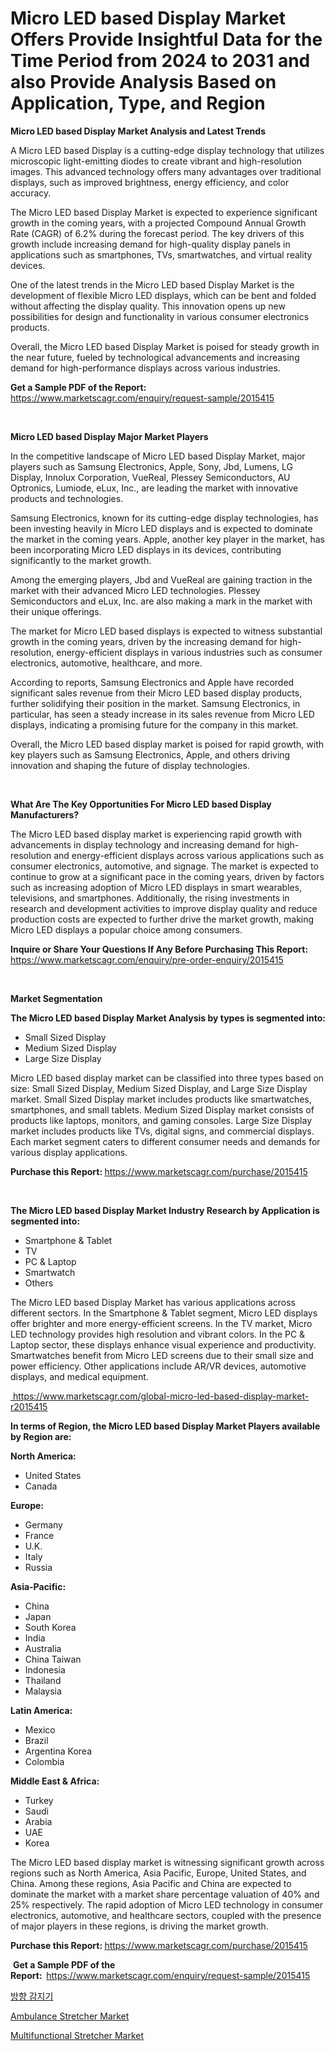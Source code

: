 <p><h1>Micro LED based Display Market Offers Provide Insightful Data for the Time Period from 2024 to 2031 and also Provide Analysis Based on Application, Type, and Region</h1></p><p><strong>Micro LED based Display Market Analysis and Latest Trends</strong></p>
<p><p>A Micro LED based Display is a cutting-edge display technology that utilizes microscopic light-emitting diodes to create vibrant and high-resolution images. This advanced technology offers many advantages over traditional displays, such as improved brightness, energy efficiency, and color accuracy.</p><p>The Micro LED based Display Market is expected to experience significant growth in the coming years, with a projected Compound Annual Growth Rate (CAGR) of 6.2% during the forecast period. The key drivers of this growth include increasing demand for high-quality display panels in applications such as smartphones, TVs, smartwatches, and virtual reality devices.</p><p>One of the latest trends in the Micro LED based Display Market is the development of flexible Micro LED displays, which can be bent and folded without affecting the display quality. This innovation opens up new possibilities for design and functionality in various consumer electronics products.</p><p>Overall, the Micro LED based Display Market is poised for steady growth in the near future, fueled by technological advancements and increasing demand for high-performance displays across various industries.</p></p>
<p><strong>Get a Sample PDF of the Report:&nbsp;</strong> <a href="https://www.marketscagr.com/enquiry/request-sample/2015415">https://www.marketscagr.com/enquiry/request-sample/2015415</a></p>
<p>&nbsp;</p>
<p><strong>Micro LED based Display Major Market Players</strong></p>
<p><p>In the competitive landscape of Micro LED based Display Market, major players such as Samsung Electronics, Apple, Sony, Jbd, Lumens, LG Display, Innolux Corporation, VueReal, Plessey Semiconductors, AU Optronics, Lumiode, eLux, Inc., are leading the market with innovative products and technologies.</p><p>Samsung Electronics, known for its cutting-edge display technologies, has been investing heavily in Micro LED displays and is expected to dominate the market in the coming years. Apple, another key player in the market, has been incorporating Micro LED displays in its devices, contributing significantly to the market growth.</p><p>Among the emerging players, Jbd and VueReal are gaining traction in the market with their advanced Micro LED technologies. Plessey Semiconductors and eLux, Inc. are also making a mark in the market with their unique offerings.</p><p>The market for Micro LED based displays is expected to witness substantial growth in the coming years, driven by the increasing demand for high-resolution, energy-efficient displays in various industries such as consumer electronics, automotive, healthcare, and more.</p><p>According to reports, Samsung Electronics and Apple have recorded significant sales revenue from their Micro LED based display products, further solidifying their position in the market. Samsung Electronics, in particular, has seen a steady increase in its sales revenue from Micro LED displays, indicating a promising future for the company in this market.</p><p>Overall, the Micro LED based display market is poised for rapid growth, with key players such as Samsung Electronics, Apple, and others driving innovation and shaping the future of display technologies.</p></p>
<p>&nbsp;</p>
<p><strong>What Are The Key Opportunities For Micro LED based Display Manufacturers?</strong></p>
<p><p>The Micro LED based display market is experiencing rapid growth with advancements in display technology and increasing demand for high-resolution and energy-efficient displays across various applications such as consumer electronics, automotive, and signage. The market is expected to continue to grow at a significant pace in the coming years, driven by factors such as increasing adoption of Micro LED displays in smart wearables, televisions, and smartphones. Additionally, the rising investments in research and development activities to improve display quality and reduce production costs are expected to further drive the market growth, making Micro LED displays a popular choice among consumers.</p></p>
<p><strong>Inquire or Share Your Questions If Any Before Purchasing This Report:</strong> <a href="https://www.marketscagr.com/enquiry/pre-order-enquiry/2015415">https://www.marketscagr.com/enquiry/pre-order-enquiry/2015415</a></p>
<p>&nbsp;</p>
<p><strong>Market Segmentation</strong></p>
<p><strong>The Micro LED based Display Market Analysis by types is segmented into:</strong></p>
<p><ul><li>Small Sized Display</li><li>Medium Sized Display</li><li>Large Size Display</li></ul></p>
<p><p>Micro LED based display market can be classified into three types based on size: Small Sized Display, Medium Sized Display, and Large Size Display market. Small Sized Display market includes products like smartwatches, smartphones, and small tablets. Medium Sized Display market consists of products like laptops, monitors, and gaming consoles. Large Size Display market includes products like TVs, digital signs, and commercial displays. Each market segment caters to different consumer needs and demands for various display applications.</p></p>
<p><strong>Purchase this Report:&nbsp;</strong><a href="https://www.marketscagr.com/purchase/2015415">https://www.marketscagr.com/purchase/2015415</a></p>
<p>&nbsp;</p>
<p><strong>The Micro LED based Display Market Industry Research by Application is segmented into:</strong></p>
<p><ul><li>Smartphone & Tablet</li><li>TV</li><li>PC & Laptop</li><li>Smartwatch</li><li>Others</li></ul></p>
<p><p>The Micro LED based Display Market has various applications across different sectors. In the Smartphone & Tablet segment, Micro LED displays offer brighter and more energy-efficient screens. In the TV market, Micro LED technology provides high resolution and vibrant colors. In the PC & Laptop sector, these displays enhance visual experience and productivity. Smartwatches benefit from Micro LED screens due to their small size and power efficiency. Other applications include AR/VR devices, automotive displays, and medical equipment.</p></p>
<p><a href="https://www.marketscagr.com/global-micro-led-based-display-market-r2015415">&nbsp;https://www.marketscagr.com/global-micro-led-based-display-market-r2015415</a></p>
<p><strong>In terms of Region, the Micro LED based Display Market Players available by Region are:</strong></p>
<p>
    <p> <strong> North America: </strong>
        <ul>
            <li>United States</li>
            <li>Canada</li>
        </ul>
        </p> 
    <p> <strong> Europe: </strong>
        <ul>
            <li>Germany</li>
            <li>France</li>
            <li>U.K.</li>
            <li>Italy</li>
            <li>Russia</li>
        </ul>
        </p> 
    <p> <strong> Asia-Pacific: </strong>
        <ul>
            <li>China</li>
            <li>Japan</li>
            <li>South Korea</li>
            <li>India</li>
            <li>Australia</li>
            <li>China Taiwan</li>
            <li>Indonesia</li>
            <li>Thailand</li>
            <li>Malaysia</li>
        </ul>
        </p> 
    <p> <strong> Latin America: </strong>
        <ul>
            <li>Mexico</li>
            <li>Brazil</li>
            <li>Argentina Korea</li>
            <li>Colombia</li>
        </ul>
        </p> 
    <p> <strong> Middle East & Africa: </strong>
        <ul>
            <li>Turkey</li>
            <li>Saudi</li>
            <li>Arabia</li>
            <li>UAE</li>
            <li>Korea</li>
        </ul>
    </p>
    </p>
<p><p>The Micro LED based display market is witnessing significant growth across regions such as North America, Asia Pacific, Europe, United States, and China. Among these regions, Asia Pacific and China are expected to dominate the market with a market share percentage valuation of 40% and 25% respectively. The rapid adoption of Micro LED technology in consumer electronics, automotive, and healthcare sectors, coupled with the presence of major players in these regions, is driving the market growth.</p></p>
<p><strong>Purchase this Report: </strong><a href="https://www.marketscagr.com/purchase/2015415">https://www.marketscagr.com/purchase/2015415</a></p>
<p>&nbsp;<strong>Get a Sample PDF of the Report:&nbsp;&nbsp;</strong><a href="https://www.marketscagr.com/enquiry/request-sample/2015415">https://www.marketscagr.com/enquiry/request-sample/2015415</a></p>
<p><strong></strong></p>
<p><p><a href="https://github.com/JosefaRice/Market-Research-Report-List-2/blob/main/32734001806.md">방향 감지기</a></p><p><a href="https://github.com/hannahforsyth9786/Market-Research-Report-List-1/blob/main/ambulance-stretcher-market.md">Ambulance Stretcher Market</a></p><p><a href="https://github.com/daveutchsj/Market-Research-Report-List-1/blob/main/multifunctional-stretcher-market.md">Multifunctional Stretcher Market</a></p></p>